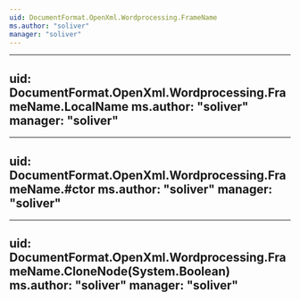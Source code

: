 ```yaml
---
uid: DocumentFormat.OpenXml.Wordprocessing.FrameName
ms.author: "soliver"
manager: "soliver"
---
```


---
uid: DocumentFormat.OpenXml.Wordprocessing.FrameName.LocalName
ms.author: "soliver"
manager: "soliver"
---

---
uid: DocumentFormat.OpenXml.Wordprocessing.FrameName.#ctor
ms.author: "soliver"
manager: "soliver"
---

---
uid: DocumentFormat.OpenXml.Wordprocessing.FrameName.CloneNode(System.Boolean)
ms.author: "soliver"
manager: "soliver"
---
